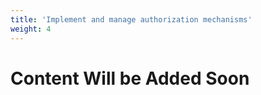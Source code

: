 ```yaml
---
title: 'Implement and manage authorization mechanisms'
weight: 4
---
```


# Content Will be Added Soon